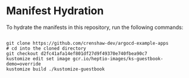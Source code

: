 
# Manifest Hydration

To hydrate the manifests in this repository, run the following commands:

```shell

git clone https://github.com/crenshaw-dev/argocd-example-apps
# cd into the cloned directory
git checkout d2fc41afa14ef801df27d9f49370e740fbea90c7
kustomize edit set image gcr.io/heptio-images/ks-guestbook-demo=override
kustomize build ./kustomize-guestbook
```